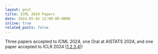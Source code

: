 ```yaml
---
layout: post
title: ICML 2024 Papers
date: 2024-05-01 12:00:00-0000
inline: true
related_posts: false
---
```


Three papers accepted to ICML 2024, one Oral at AISTATS 2024, and one paper accepted to ICLR 2024 [<a href="https://timrudner.com/pacllm" target="_blank">1</a>,<a href="bayespos" target="_blank">2</a>,<a href="gap" target="_blank">3</a>,<a href="bayesopt" target="_blank">4</a>]!